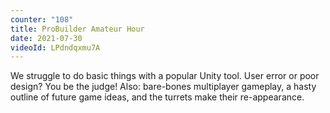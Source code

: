 ```yaml
---
counter: "108"
title: ProBuilder Amateur Hour
date: 2021-07-30
videoId: LPdndqxmu7A
---
```


We struggle to do basic things with a popular Unity tool. User error or poor design? You be the judge! Also: bare-bones multiplayer gameplay, a hasty outline of future game ideas, and the turrets make their re-appearance.